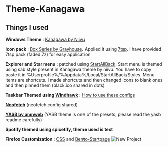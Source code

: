 # Theme-Kanagawa
## Things I used
**Windows Theme** : [Kanagawa by Niivu](https://www.deviantart.com/niivu/art/Kanagawa-for-Windows-11-1021605687)

**Icon pack** : [Box Series by Grayhouse](https://www.deviantart.com/grayhouse/art/bOx-serie4-1A-921774432). Applied it using [7tsp](https://www.deviantart.com/devillnside/art/7TSP-GUI-2019-Edition-804769422). I have provided 7tsp pack (faded.7z) for easy application

**Explorer and Star menu** : patched using [StartAllBack](https://www.startallback.com/). Start menu is themed using sab.style present in Kanagawa theme by niivu. You have to copy paste it in %Userprofile%/%Appdata%/Local/StartAllBack/Styles. Menu items are shortcuts. I made shortcuts and then changed icons to blank ones and then pinned them (black.ico shared in dots)

**Taskbar Themed using [Windhawk](https://windhawk.net/)** : [How to use these configs](https://github.com/Legend0804/Work-Theme/blob/main/Windhawk%20Configs/How%20to%20use%20these%20scripts)

**[Neofetch](https://github.com/dylanaraps/neofetch)** (neofetch config shared)

**[YASB by amnweb](https://github.com/amnweb/yasb)** (YASB theme is one of the presets, please read the yasb readme carefully)

**Spotify themed using spicetify, theme used is text**

**Firefox Customization** : [CSS](https://github.com/FawazBinSaleem/FireFoxOneLinerCSS) and [Bento-Startpage](https://github.com/migueravila/Bento)
![New Project](https://github.com/user-attachments/assets/bac9a630-28db-4694-bf7b-4d4e7ee64672)
